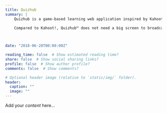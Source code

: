 ```yaml
---
title: Quizhub
summary: | 
    Quizhub is a game-based learning web application inspired by Kahoot!. By enabling instructors to create fun and competitive real-time quizzes for students to participate, the application could help increase student engagement in classrooms. 
    
    Compared to Kahoot!, Quizhub™ does not need a big screen to broadcast questions, and it will be free and open source.



date: "2018-06-28T00:00:00Z"

reading_time: false  # Show estimated reading time?
share: false  # Show social sharing links?
profile: false  # Show author profile?
comments: false  # Show comments?

# Optional header image (relative to `static/img/` folder).
header:
  caption: ""
  image: ""
---
```


Add your *content* here...